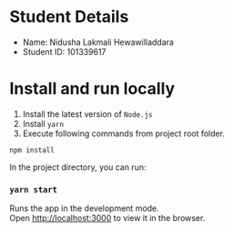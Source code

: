 # Student Details

* Name: Nidusha Lakmali Hewawilladdara
* Student ID: 101339617


# Install and run locally

1. Install the latest version of `Node.js`
2. Install `yarn`
3. Execute following commands from project root folder.

`npm install`

In the project directory, you can run:

### `yarn start`

Runs the app in the development mode.\
Open [http://localhost:3000](http://localhost:3000) to view it in the browser.

